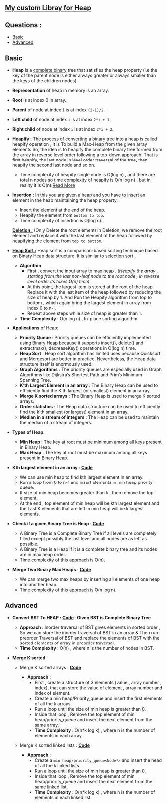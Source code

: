 ## [My custom Libray for Heap ](/Heap/Basic/Heap_Library.cpp)

## Questions :

- [Basic](/Heap/Basic/)
- [Advanced](/Heap/Advanced/)

## Basic

- **Heap** is a [complete binary](https://www.geeksforgeeks.org/complete-binary-tree/) tree that satisfies the heap property (i.e the key of the parent node is either always greater or always smaller than the keys of the children nodes).

- **Representation** of heap in memory is an array.

- **Root** is at index 0 in array.

- **Parent** of node at index `i` is at index `(i-1)/2`.

- **Left child** of node at index `i` is at index `2*i + 1`.

- **Right child** of node at index `i` is at index `2*i + 2`.

- [**Heapify :**](/Heap/Basic/Heapify.cpp) The process of converting a binary tree into a heap is called heapify operation , It is To build a Max-Heap from the given array elements So, the idea is to heapify the complete binary tree formed from the array in reverse level order following a top-down approach. That is first heapify, the last node in level order traversal of the tree, then heapify the second last node and so on.

  - Time complexity of heapify single node is O(log n) , and there are total n nodes so time complexity of heapify is O(n log n) , but in reality it is O(n).[Read More](https://www.geeksforgeeks.org/time-complexity-of-building-a-heap/)

- [**Insertion :**](/Heap/Basic/Insertion.cpp) In this you are given a heap and you have to insert an element in the heap maintaining the heap property.

  - Insert the element at the end of the heap.
  - Heapify the element from `bottom to top`.
  - Time complexity of insertion is O(log n).

  [**Deletion :**](/Heap/Basic/Insertion.cpp) (Only Delete the root element) In Deletion, we remove the root element and replace it with the last element of the heap followed by heapifying the element from `top to bottom`.

- [**Heap Sort :**](/Heap/Basic/3.%20Heap_sort.cpp) Heap sort is a comparison-based sorting technique based on Binary Heap data structure. It is similar to selection sort .

  - **Algorithm**
    - First , convert the input array to max heap . _(Heapify the array , starting from the last non-leaf node to the root node , in reverse level order its takes O(n) time)_.
    - At this point, the largest item is stored at the root of the heap. Replace it with the last item of the heap followed by reducing the size of heap by 1.
      And Run the Heapify algorithm from top to bottom , which again bring the largest element in array from index 0 to n-i.
    - Repeat above steps while size of heap is greater than 1.
  - **Time Complexity** : O(n log n) , In-place sorting algorithm.

- **Applications** of Heap:

  - **Priority Queue** : Priority queues can be efficiently implemented using Binary Heap because it supports insert(), delete() and extractmax(), decreaseKey() operations in O(log n) time.
  - **Heap Sort** : Heap sort algorithm has limited uses because Quicksort and Mergesort are better in practice. Nevertheless, the Heap data structure itself is enormously used.
  - **Graph Algorithms** : The priority queues are especially used in Graph Algorithms like Dijkstra’s Shortest Path and Prim’s Minimum Spanning Tree.
  - **K’th Largest Element in an array** : The Binary Heap can be used to efficiently find the K’th largest (or smallest) element in an array.
  - **Merge K sorted arrays** : The Binary Heap is used to merge K sorted arrays.
  - **Order statistics** : The Heap data structure can be used to efficiently find the k’th smallest (or largest) element in an array.
  - **Median in a stream of integers** : The Heap can be used to maintain the median of a stream of integers.

- **Types of Heap**:

  - **Min Heap** : The key at root must be minimum among all keys present in Binary Heap.
  - **Max Heap** : The key at root must be maximum among all keys present in Binary Heap.

- **Kth largest element in an array** : [**Code**](/Heap/Advanced/2.%20Kth_largest.cpp)

  - We can use min heap to find kth largest element in an array.
  - Run a loop from 0 to n-1 and insert elements in min heap priority queue.
  - If size of min heap becomes greater than k , then remove the top element.
  - At the end , top element of min heap will be kth largest element and the Last K elements that are left in min heap will be k largest elements.

- **Check if a given Binary Tree is Heap** : [**Code**](/Heap/Basic/4.%20Check_Binary_tree_Heap.cpp)

  - A Binary Tree is a Complete Binary Tree if all levels are completely filled except possibly the last level and all nodes are as left as possible.
  - A Binary Tree is a Heap if it is a complete binary tree and its nodes are in max heap order.
  - Time complexity of this approach is O(n).

- **Merge Two Binary Max Heaps** : [**Code**](/Heap/Advanced/3.%20Merge_two_Max_Heap.cpp)
  - We can merge two max heaps by inserting all elements of one heap into another heap.
  - Time complexity of this approach is O(n log n).

## Advanced

- **Convert BST To HEAP :** [**Code**](/Heap/Advanced/4.%20Convert_Bst_to_Min_Heap.cpp) -**Given BST is Complete Binary Tree**

  - **Approach** : Inorder traversal of BST gives elements in sorted order , So we can store the inorder traversal of BST in an array & Then run preorder Traversal of BST and replace the elements of BST with the sorted elements of array in preorder traversal.
  - **Time Complexity** : O(n) , where n is the number of nodes in BST.

- **Merge K sorted**

  - Merge K sorted arrays : [**Code**](/Heap/Advanced/5.%20Merge_K_Sorted_array.cpp)

    - **Approach** :
      - First , create a structure of 3 elements (value , array number , index), that can store the value of element , array number and index of element.
      - Create a min heap/Priority_queue and insert the first elements of all the k arrays.
      - Run a loop until the size of min heap is greater than 0.
      - Inside that loop , Remove the top element of min heap/priority_queue and insert the next element from the same array.
      - **Time Complexity** : O(n\*k log k) , where n is the number of elements in each array.

  - Merge K sorted linked lists : [**Code**](/Heap/Advanced/6.%20Merge_k_sorted_LL.cpp)
    - **Approach** :
      - Create a `min heap/priority_queue<Node*>` and insert the head of all the k linked lists.
      - Run a loop until the size of min heap is greater than 0.
      - Inside that loop , Remove the top element of min heap/priority_queue and insert the next element from the same linked list.
      - **Time Complexity** : O(n\*k log k) , where n is the number of elements in each linked list.
